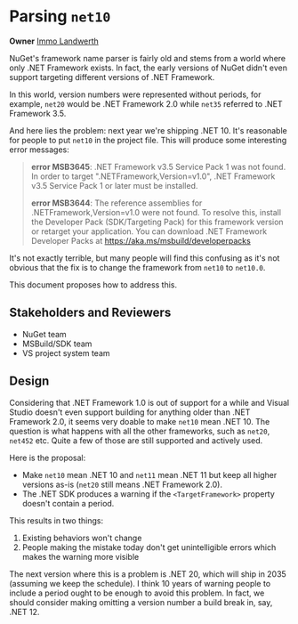 # Parsing `net10`

**Owner** [Immo Landwerth](https://github.com/terrajobst)

NuGet's framework name parser is fairly old and stems from a world where only
.NET Framework exists. In fact, the early versions of NuGet didn't even support
targeting different versions of .NET Framework.

In this world, version numbers were represented without periods, for example,
`net20` would be .NET Framework 2.0 while `net35` referred to .NET Framework
3.5.

And here lies the problem: next year we're shipping .NET 10. It's reasonable for
people to put `net10` in the project file. This will produce some interesting
error messages:

> **error MSB3645**: .NET Framework v3.5 Service Pack 1 was not found. In order
> to target ".NETFramework,Version=v1.0", .NET Framework v3.5 Service Pack 1 or
> later must be installed.
>
> **error MSB3644**: The reference assemblies for .NETFramework,Version=v1.0
> were not found. To resolve this, install the Developer Pack (SDK/Targeting
> Pack) for this framework version or retarget your application. You can
> download .NET Framework Developer Packs at
> https://aka.ms/msbuild/developerpacks

It's not exactly terrible, but many people will find this confusing as it's not
obvious that the fix is to change the framework from `net10` to `net10.0`.

This document proposes how to address this.

## Stakeholders and Reviewers

* NuGet team
* MSBuild/SDK team
* VS project system team

## Design

Considering that .NET Framework 1.0 is out of support for a while and Visual
Studio doesn't even support building for anything older than .NET Framework 2.0,
it seems very doable to make `net10` mean .NET 10. The question is what happens
with all the other frameworks, such as `net20`, `net452` etc. Quite a few of
those are still supported and actively used.

Here is the proposal:

* Make `net10` mean .NET 10 and `net11` mean .NET 11 but keep all higher
  versions as-is (`net20` still means .NET Framework 2.0).
* The .NET SDK produces a warning if the `<TargetFramework>` property doesn't
  contain a period.

This results in two things:

1. Existing behaviors won't change
2. People making the mistake today don't get unintelligible errors which makes
   the warning more visible

The next version where this is a problem is .NET 20, which will ship in 2035
(assuming we keep the schedule). I think 10 years of warning people to include a
period ought to be enough to avoid this problem. In fact, we should consider
making omitting a version number a build break in, say, .NET 12.
